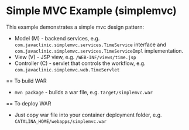 Simple MVC Example (simplemvc)
===============================

This example demonstrates a simple mvc design pattern:
* Model (M) - backend services, e.g. `com.javaclinic.simplemvc.services.TimeService` interface and `com.javaclinic.simplemvc.services.TimeServiceImpl` implementation.
* View (V) - JSP view, e.g. `/WEB-INF/views/time.jsp`
* Controller (C) - servlet that controls the workflow, e.g. `com.javaclinic.simplemvc.web.TimeServlet`

== To build WAR

* `mvn package` - builds a war file, e.g. `target/simplemvc.war`

== To deploy WAR

* Just copy war file into your container deployment folder, e.g. `CATALINA_HOME/webapps/simplemvc.war`
